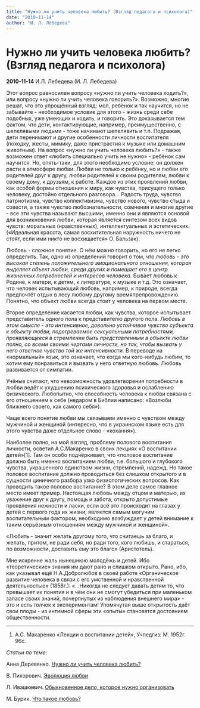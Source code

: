 ```yaml
---
title: "Нужно ли учить человека любить? (Взгляд педагога и психолога)"
date: "2010-11-14"
author: "И. Л. Лебедева"
---
```


# Нужно ли учить человека любить? (Взгляд педагога и психолога)

**2010-11-14** И.Л. Лебедева (И. Л. Лебедева)

Этот вопрос равносилен вопросу «нужно ли учить человека ходить?», или вопросу «нужно ли учить человека говорить?». Возможно, многие решат, что это упрощённый взгляд: мол, ребёнок и так научится, но не забывайте - необходимое условие для этого - жизнь среди себе подобных, уже умеющих и ходить, и говорить. Это доказывается тем фактом, что дети, контактирующие, например, преимущественно, с шепелявыми людьми - тоже начинают шепелявить и т.п. Подражая, дети перенимают и другие особенности личности воспитателя (походку, жесты, мимику, даже пристрастия к музыке или домашним животным). На вопрос «нужно ли учить человека любить?» - также возможен ответ «любить специально учить не нужно» - ребёнок сам научится. Но, опять-таки, для этого необходимо условие: он должен расти в атмосфере любви. Любви не только к ребёнку, но и любви его родителей друг к другу, любви родителей к своим родителям, любви к своему дому, к друзьям, к работе. Каждое из этих проявлений любви, как особой формы отношения к миру, как чувства, присущего только человеку, достойно отдельного разговора... Радость труда, чувство патриотизма, чувство коллективизма, чувство нового, чувство стыда и совести, а также чувство любознательности, сомнения и многие другие - все эти чувства называют высшими, именно они и являются основой для возникновения любви, которая является синтезом всех видов чувств: моральных (нравственных), интеллектуальных и эстетических. («Идеальная красота, самая восхитительная наружность ничего не стоят, если ими никто не восхищается» О. Бальзак).

Любовь - сложное понятие. О нём можно говорить, но его не легко определить. Так, одно из определений говорит о том, что *любовь - это высокая степень положительного эмоционального отношения, которая выделяет объект любви, среди других и помещает его в центр жизненных потребностей и интересов человека.* Бывает любовь к Родине, к матери, к детям, к литературе, к музыке и т.д. Это означает, что человек испытывающий любовь, например, к природе, всегда предпочтёт отдых в лесу любому другому времяпрепровождению. Понятно, что объект любви всегда стоит у человека на первом месте.

Второе определение касается любви, как чувства, которое испытывает представитель одного пола к представителю другого пола. *Любовь в этом смысле - это интенсивное, довольно устойчивое чувство субъекта к объекту любви, подогреваемое сексуальными потребностями, проявляющееся в стремлении быть представленным в объекте любви полно, со всеми своими чертами личности, но так, чтобы вызвать у него ответное чувство той же интенсивности.* В переводе на «нормальный» язык, это означает, что когда мы кого-нибудь любим, то хотим ему понравиться и вызвать у него ответную любовь. Любовь развивается от симпатии.

Учёные считают, что невозможность удовлетворения потребности в любви ведёт к ухудшению психического здоровья и ослаблению физического. Любопытно, что способность человека к любви связана с его отношением к себе (недаром в Библии написано: «Возлюби ближнего своего, как самого себя»).

Чаще всего понятие любви мы связываем именно с чувством между мужчиной и женщиной (интересно, что в украинском языке есть для этого чувства даже отдельное слово - «кохання»).

Наиболее полно, на мой взгляд, проблему полового воспитания личности, осветил А.С.Макаренко в своих лекциях «О воспитании детей»[1]. Там он особо подчёркивает, что «половое воспитание должно быть именно воспитанием любви, т.е. большого и глубокого чувства, украшенного единством жизни, стремлений, надежд. Но такое половое воспитание должно проводиться без слишком открытого и в сущности циничного разбора узко физиологических вопросов. Как проводить такое половое воспитание? В этом деле самое главное место имеет пример. Настоящая любовь между отцом и матерью, их уважение друг к другу, помощь и забота, открыто допустимые проявления нежности и ласки, если всё это происходит на глазах у детей с первого года их жизни, является самым могучим воспитательным фактором, необходимо возбуждает у детей внимание к таким серьёзным отношениям между мужчиной и женщиной».

«Любить - значит желать другому того, что считаешь за благо, и желать, притом, не ради себя, но ради того, кого любишь, и стараться, по возможности, доставить ему это благо» (Аристотель).

Мне искренне жаль нынешнюю молодёжь и детей. Ибо «теоретические» знания им дают рано и слишком открыто. Рано, ибо, как указывал ещё Н.А.Добролюбов в своей работе «Органическое развитие человека в связи с его умственной и нравственной деятельностью» (1858г.): «...Никогда не следует давать детям то, что превышает их понятия и в чём они не смогут убедиться при маленьком запасе своих знаний, почерпнутых из наблюдения внешнего мира» - это и есть толчок к экспериментам! Упомянутая выше открытость даёт свои плоды - из интимной сферы эти «опыты» становятся достоянием общественности.

____

1. А.С. Макаренко «Лекции о воспитании детей», Учпедгиз: М. 1952г. 96с.

*Статьи по теме:*

Анна Деревянко. [Нужно ли учить человека любить?](/2166.md)

В. Пихорович. [Эволюция любви](/124.md)

Л. Ивашкевич. [Обыкновенное дело, которое нужно организовать](/16.md)

М. Бурик. [Что такое любовь?](/3.md)